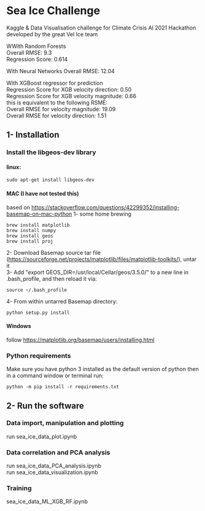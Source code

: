 # Sea Ice Challenge
Kaggle & Data Visualisation challenge for Climate Crisis AI 2021 Hackathon developed by the great Vel Ice team <br />

WWith Random Forests <br />
Overall RMSE:  9.3 <br />
Regression Score:  0.614 <br />

With Neural Networks
Overall RMSE:  12.04 <br />

With XGBoost regressor for prediction <br />
Regression Score for XGB velocity direction:  0.50 <br />
Regression Score for XGB velocity magnitude:  0.66 <br />
this is equivalent to the following RSME: <br />
Overall RMSE for velocity magnitude:  19.09 <br />
Overall RMSE for velocity direction:  1.51 <br />
## 1- Installation
### Install the libgeos-dev library
#### linux:
```
sudo apt-get install libgeos-dev
```
#### MAC (I have not tested this)
based on https://stackoverflow.com/questions/42299352/installing-basemap-on-mac-python
1- some home brewing
```
brew install matplotlib
brew install numpy
brew install geos
brew install proj
```
2- Download Basemap source tar file (https://sourceforge.net/projects/matplotlib/files/matplotlib-toolkits/), untar it <br />
3- Add "export GEOS_DIR=/usr/local/Cellar/geos/3.5.0/" to a new line in .bash_profile, and then reload it via: <br />
```
source ~/.bash_profile
```
4- From within untarred Basemap directory:
```
python setup.py install
```
#### Windows
follow https://matplotlib.org/basemap/users/installing.html

### Python requirements
Make sure you have python 3 installed as the default version of python then in a command window or terminal run: <br />
```
python -m pip install -r requirements.txt 
```

## 2- Run the software
### Data import, manipulation and plotting
run sea_ice_data_plot.ipynb

### Data correlation and PCA analysis
run sea_ice_data_PCA_analysis.ipynb <br />
run sea_ice_data_visualization.ipynb 

### Training
sea_ice_data_ML_XGB_RF.ipynb


